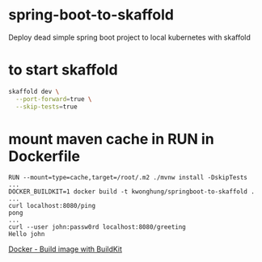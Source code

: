 # spring-boot-to-skaffold
Deploy dead simple spring boot project to local kubernetes with skaffold

# to start skaffold
```bash
skaffold dev \
  --port-forward=true \
  --skip-tests=true
```

# mount maven cache in RUN in Dockerfile
```
RUN --mount=type=cache,target=/root/.m2 ./mvnw install -DskipTests
...
DOCKER_BUILDKIT=1 docker build -t kwonghung/springboot-to-skaffold .
...
curl localhost:8080/ping
pong
...
curl --user john:passw0rd localhost:8080/greeting
Hello john
```

[Docker - Build image with BuildKit](https://docs.docker.com/develop/develop-images/build_enhancements/)
